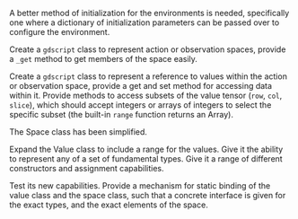 A better method of initialization for the environments is needed, specifically one where a dictionary of initialization parameters can be passed over to configure the environment.

Create a `gdscript` class to represent action or observation spaces, provide a `_get` method to get members of the space easily.

Create a `gdscript` class to represent a reference to values within the action or observation space, provide a get and set method for accessing data within it. Provide methods to access subsets of the value tensor (`row`, `col`, `slice`), which should accept integers or arrays of integers to select the specific subset (the built-in `range` function returns an Array).



The Space class has been simplified.

Expand the Value class to include a range for the values. Give it the ability to represent any of a set of fundamental types. Give it a range of different constructors and assignment capabilities.

Test its new capabilities. Provide a mechanism for static binding of the value class and the space class, such that a concrete interface is given for the exact types, and the exact elements of the space.
